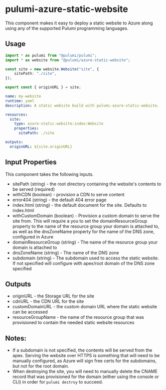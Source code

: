# pulumi-azure-static-website

This component makes it easy to deploy a static website to Azure along using any of the supported Pulumi programming languages.

## Usage

```typescript
import * as pulumi from "@pulumi/pulumi";
import * as website from "@pulumi/azure-static-website";

const site = new website.Website("site", {
    sitePath: "./site",
});

export const { originURL } = site;
```

```yaml
name: my-website
runtime: yaml
description: A static website build with pulumi-azure-static-website.

resources:
  site:
    type: azure-static-website:index:Website
    properties:
      sitePath: ./site

outputs:
  originURL: ${site.originURL}
```

## Input Properties

This component takes the following inputs.

- sitePath (string) - the root directory containing the website's contents to be served (required)
- withCDN (boolean) - provision a CDN to serve content
- error404 (string) - the default 404 error page
- index.html (string) - the default document for the site. Defaults to index.html
- withCustomDomain (boolean) - Provision a custom domain to serve the site from. This will require a you to set the domainResourceGroup property to the name of the resource group your domain is attached to, as well as the dnsZoneName property for the name of the DNS zone, configured in Azure
- domainResourceGroup (string) - The name of the resource group your domain is attached to
- dnsZoneName (string) - The name of the DNS zone
- subdomain (string) - The subdomain used to access the static website. If not specified will configure with apex/root domain of the DNS zone specified

## Outputs

- originURL - the Storage URL for the site
- cdnURL - the CDN URL for the site
- customDomainURL - the custom domain URL where the static website can be accessed
- resourceGroupName - the name of the resource group that was provisioned to contain the needed static website resources


## Notes:

- If a subdomain is not specified, the contents will be served from the apex. Serving the website over HTTPS is something that will need to be manually configured, as Azure will sign free certs for the subdomains, but not for the root domain.
- When destroying the site, you will need to manually delete the CNAME record that was provisioned for the domain (either using the console or CLI) in order for `pulumi destroy` to succeed.